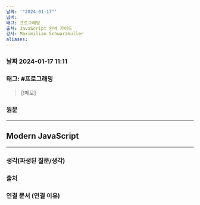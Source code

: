 ```yaml
---
날짜: '"2024-01-17"'
넘버: 
태그: 프로그래밍
출처: JavaScript 완벽 가이드
강사: Maximilian Schwarzmuller
aliases:
---
```

### 날짜  2024-01-17 11:11

### 태그: #프로그래밍 

>[!메모]
>

### 원문
---
## Modern JavaScript



---
### 생각(파생된 질문/생각)

### 출처

### 연결 문서 (연결 이유)
